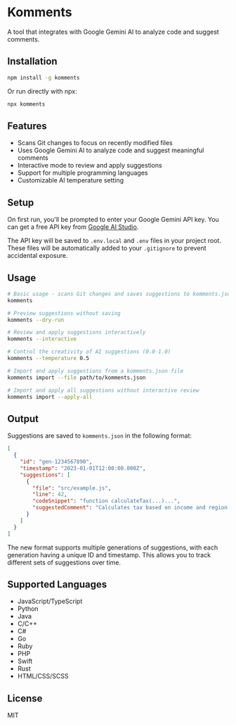 # Komments

A tool that integrates with Google Gemini AI to analyze code and suggest comments.

## Installation

```bash
npm install -g komments
```

Or run directly with npx:

```bash
npx komments
```

## Features

- Scans Git changes to focus on recently modified files
- Uses Google Gemini AI to analyze code and suggest meaningful comments
- Interactive mode to review and apply suggestions
- Support for multiple programming languages
- Customizable AI temperature setting

## Setup

On first run, you'll be prompted to enter your Google Gemini API key. You can get a free API key from [Google AI Studio](https://aistudio.google.com/app/apikey).

The API key will be saved to `.env.local` and `.env` files in your project root. These files will be automatically added to your `.gitignore` to prevent accidental exposure.

## Usage

```bash
# Basic usage - scans Git changes and saves suggestions to komments.json
komments

# Preview suggestions without saving
komments --dry-run

# Review and apply suggestions interactively
komments --interactive

# Control the creativity of AI suggestions (0.0-1.0)
komments --temperature 0.5

# Import and apply suggestions from a komments.json file
komments import --file path/to/komments.json

# Import and apply all suggestions without interactive review
komments import --apply-all
```

## Output

Suggestions are saved to `komments.json` in the following format:

```json
[
  {
    "id": "gen-1234567890",
    "timestamp": "2023-01-01T12:00:00.000Z",
    "suggestions": [
      {
        "file": "src/example.js",
        "line": 42,
        "codeSnippet": "function calculateTax(...)...",
        "suggestedComment": "Calculates tax based on income and region."
      }
    ]
  }
]
```

The new format supports multiple generations of suggestions, with each generation having a unique ID and timestamp. This allows you to track different sets of suggestions over time.

## Supported Languages

- JavaScript/TypeScript
- Python
- Java
- C/C++
- C#
- Go
- Ruby
- PHP
- Swift
- Rust
- HTML/CSS/SCSS

## License

MIT